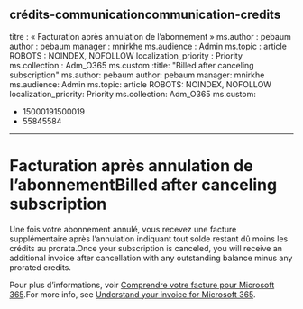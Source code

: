 <a name="communication-credits"></a><span data-ttu-id="b7101-101">crédits-communication</span><span class="sxs-lookup"><span data-stu-id="b7101-101">communication-credits</span></span>
---
<span data-ttu-id="b7101-102">titre : « Facturation après annulation de l’abonnement » ms.author : pebaum author : pebaum manager : mnirkhe ms.audience : Admin ms.topic : article ROBOTS : NOINDEX, NOFOLLOW localization_priority : Priority ms.collection : Adm_O365 ms.custom :</span><span class="sxs-lookup"><span data-stu-id="b7101-102">title: "Billed after canceling subscription" ms.author: pebaum author: pebaum manager: mnirkhe ms.audience: Admin ms.topic: article ROBOTS: NOINDEX, NOFOLLOW localization_priority: Priority ms.collection: Adm_O365 ms.custom:</span></span>
- <span data-ttu-id="b7101-103">1500019</span><span class="sxs-lookup"><span data-stu-id="b7101-103">1500019</span></span>
- <span data-ttu-id="b7101-104">5584</span><span class="sxs-lookup"><span data-stu-id="b7101-104">5584</span></span>
---

# <a name="billed-after-canceling-subscription"></a><span data-ttu-id="b7101-105">Facturation après annulation de l’abonnement</span><span class="sxs-lookup"><span data-stu-id="b7101-105">Billed after canceling subscription</span></span>

<span data-ttu-id="b7101-106">Une fois votre abonnement annulé, vous recevez une facture supplémentaire après l’annulation indiquant tout solde restant dû moins les crédits au prorata.</span><span class="sxs-lookup"><span data-stu-id="b7101-106">Once your subscription is canceled, you will receive an additional invoice after cancellation with any outstanding balance minus any prorated credits.</span></span>

<span data-ttu-id="b7101-107">Pour plus d’informations, voir [Comprendre votre facture pour Microsoft 365](https://docs.microsoft.com/microsoft-365/commerce/billing-and-payments/understand-your-invoice2).</span><span class="sxs-lookup"><span data-stu-id="b7101-107">For more info, see [Understand your invoice for Microsoft 365](https://docs.microsoft.com/microsoft-365/commerce/billing-and-payments/understand-your-invoice2).</span></span>
